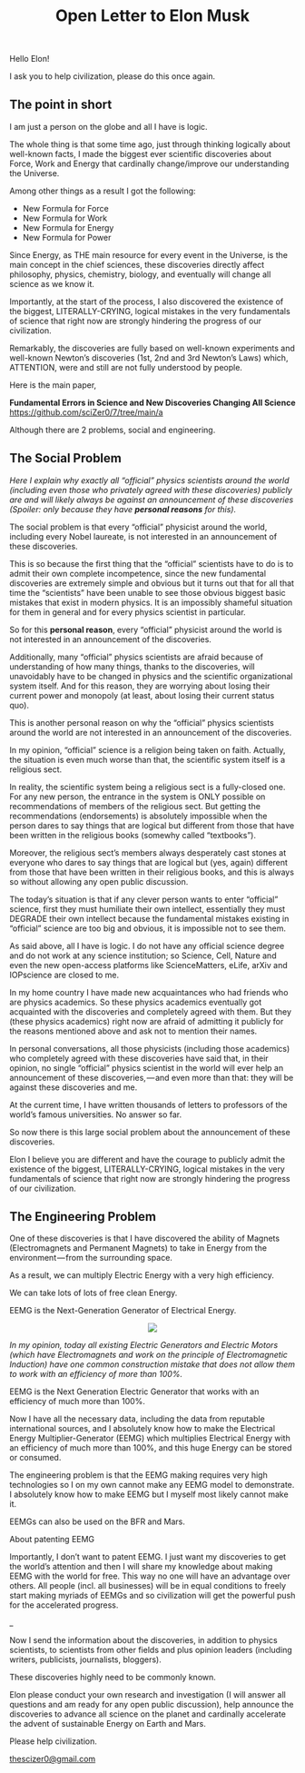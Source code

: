 <h1 align="center">Open Letter to Elon Musk</h1>
<br>

Hello Elon!

I ask you to help civilization, please do this once again.



## The point in short

I am just a person on the globe and all I have is logic.

The whole thing is that some time ago, just through thinking logically about well-known facts, I made the biggest ever scientific discoveries about Force, Work and Energy that cardinally change/improve our understanding the Universe.

Among other things as a result I got the following:

* New Formula for Force
* New Formula for Work
* New Formula for Energy
* New Formula for Power

Since Energy, as THE main resource for every event in the Universe, is the main concept in the chief sciences, these discoveries directly affect philosophy, physics, chemistry, biology, and eventually will change all science as we know it.

Importantly, at the start of the process, I also discovered the existence of the biggest, LITERALLY-CRYING, logical mistakes in the very fundamentals of science that right now are strongly hindering the progress of our civilization.

Remarkably, the discoveries are fully based on well-known experiments and well-known Newton’s discoveries (1st, 2nd and 3rd Newton’s Laws) which, ATTENTION, were and still are not fully understood by people.

Here is the main paper,<br>

<b>Fundamental Errors in Science and New Discoveries Changing All Science</b><br>
https://github.com/sciZer0/7/tree/main/a

Although there are 2 problems, social and engineering.

## The Social Problem

<i>Here I explain why exactly all “official” physics scientists around the world (including even those who privately agreed with these discoveries) publicly are and will likely always be against an announcement of these discoveries (Spoiler: only because they have <b>personal reasons</b> for this).</i>

The social problem is that every “official” physicist around the world, including every Nobel laureate, is not interested in an announcement of these discoveries.

This is so because the first thing that the “official” scientists have to do is to admit their own complete incompetence, since the new fundamental discoveries are extremely simple and obvious but it turns out that for all that time the “scientists” have been unable to see those obvious biggest basic mistakes that exist in modern physics. It is an impossibly shameful situation for them in general and for every physics scientist in particular. 

So for this <b>personal reason</b>, every “official” physicist around the world is not interested in an announcement of the discoveries.

Additionally, many “official” physics scientists are afraid because of understanding of how many things, thanks to the discoveries, will unavoidably have to be changed in physics and the scientific organizational system itself. And for this reason, they are worrying about losing their current power and monopoly (at least, about losing their current status quo). 

This is another personal reason on why the “official” physics scientists around the world are not interested in an announcement of the discoveries.

In my opinion, “official” science is a religion being taken on faith. Actually, the situation is even much worse than that, the scientific system itself is a religious sect.

In reality, the scientific system being a religious sect is a fully-closed one. For any new person, the entrance in the system is ONLY possible on recommendations of members of the religious sect. But getting the recommendations (endorsements) is absolutely impossible when the person dares to say things that are logical but different from those that have been written in the religious books (somewhy called “textbooks”).

Moreover, the religious sect’s members always desperately cast stones at everyone who dares to say things that are logical but (yes, again) different from those that have been written in their religious books, and this is always so without allowing any open public discussion.

The today’s situation is that if any clever person wants to enter “official” science, first they must humiliate their own intellect, essentially they must DEGRADE their own intellect because the fundamental mistakes existing in “official” science are too big and obvious, it is impossible not to see them.

As said above, all I have is logic. I do not have any official science degree and do not work at any science institution; so Science, Cell, Nature and even the new open-access platforms like ScienceMatters, eLife, arXiv and IOPscience are closed to me.

In my home country I have made new acquaintances who had friends who are physics academics. So these physics academics eventually got acquainted with the discoveries and completely agreed with them. But they (these physics academics) right now are afraid of admitting it publicly for the reasons mentioned above and ask not to mention their names.

In personal conversations, all those physicists (including those academics) who completely agreed with these discoveries have said that, in their opinion, no single “official” physics scientist in the world will ever help an announcement of these discoveries, — and even more than that: they will be against these discoveries and me.

At the current time, I have written thousands of letters to professors of the world’s famous universities. No answer so far.

So now there is this large social problem about the announcement of these discoveries.

Elon I believe you are different and have the courage to publicly admit the existence of the biggest, LITERALLY-CRYING, logical mistakes in the very fundamentals of science that right now are strongly hindering the progress of our civilization.

## The Engineering Problem

One of these discoveries is that I have discovered the ability of Magnets (Electromagnets and Permanent Magnets) to take in Energy from the environment — from the surrounding space.

As a result, we can multiply Electric Energy with a very high efficiency.

We can take lots of lots of free clean Energy.

EEMG is the Next-Generation Generator of Electrical Energy.

<p align="center">
  <img src="https://github.com/sciZer0/new_discoveries/blob/main/assets/images/G.png"/>
</p>

<i>In my opinion, today all existing Electric Generators and Electric Motors (which have Electromagnets and work on the principle of Electromagnetic Induction) have one common construction mistake that does not allow them to work with an efficiency of more than 100%.</i>

EEMG is the Next Generation Electric Generator that works with an efficiency of much more than 100%.

Now I have all the necessary data, including the data from reputable international sources, and I absolutely know how to make the Electrical Energy Multiplier-Generator (EEMG) which multiplies Electrical Energy with an efficiency of much more than 100%, and this huge Energy can be stored or consumed.

The engineering problem is that the EEMG making requires very high technologies so I on my own cannot make any EEMG model to demonstrate. I absolutely know how to make EEMG but I myself most likely cannot make it.

EEMGs can also be used on the BFR and Mars.

About patenting EEMG

Importantly, I don’t want to patent EEMG. I just want my discoveries to get the world’s attention and then I will share my knowledge about making EEMG with the world for free. This way no one will have an advantage over others. All people (incl. all businesses) will be in equal conditions to freely start making myriads of EEMGs and so civilization will get the powerful push for the accelerated progress.

_

Now I send the information about the discoveries, in addition to physics scientists, to scientists from other fields and plus opinion leaders (including writers, publicists, journalists, bloggers).

These discoveries highly need to be commonly known.

Elon please conduct your own research and investigation (I will answer all questions and am ready for any open public discussion), help announce the discoveries to advance all science on the planet and cardinally accelerate the advent of sustainable Energy on Earth and Mars.

Please help civilization.

thescizer0@gmail.com
